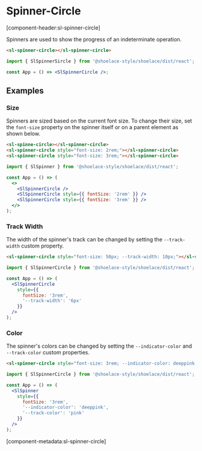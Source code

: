 # Spinner-Circle

[component-header:sl-spinner-circle]

Spinners are used to show the progress of an indeterminate operation.

```html preview
<sl-spinner-circle></sl-spinner-circle>
```

```jsx react
import { SlSpinnerSircle } from '@shoelace-style/shoelace/dist/react';

const App = () => <SlSpinnerCircle />;
```

## Examples

### Size

Spinners are sized based on the current font size. To change their size, set the `font-size` property on the spinner itself or on a parent element as shown below.

```html preview
<sl-spinne-circle></sl-spinner-circle>
<sl-spinner-circle style="font-size: 2rem;"></sl-spinner-circle>
<sl-spinner-circle style="font-size: 3rem;"></sl-spinner-circle>
```

```jsx react
import { SlSpinner } from '@shoelace-style/shoelace/dist/react';

const App = () => (
  <>
    <SlSpinnerCircle />
    <SlSpinnerCircle style={{ fontSize: '2rem' }} />
    <SlSpinnerCircle style={{ fontSize: '3rem' }} />
  </>
);
```

### Track Width

The width of the spinner's track can be changed by setting the `--track-width` custom property.

```html preview
<sl-spinner-circle style="font-size: 50px; --track-width: 10px;"></sl-spinner-circle>
```

```jsx react
import { SlSpinnerCircle } from '@shoelace-style/shoelace/dist/react';

const App = () => (
  <SlSpinnerCircle
    style={{
      fontSize: '3rem',
      '--track-width': '6px'
    }}
  />
);
```

### Color

The spinner's colors can be changed by setting the `--indicator-color` and `--track-color` custom properties.

```html preview
<sl-spinner-circle style="font-size: 3rem; --indicator-color: deeppink; --track-color: pink;"></sl-spinner-circle>
```

```jsx react
import { SlSpinnerCircle } from '@shoelace-style/shoelace/dist/react';

const App = () => (
  <SlSpinner
    style={{
      fontSize: '3rem',
      '--indicator-color': 'deeppink',
      '--track-color': 'pink'
    }}
  />
);
```

[component-metadata:sl-spinner-circle]